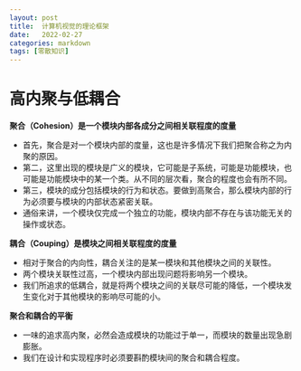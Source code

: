 ```yaml
---
layout: post
title:  计算机视觉的理论框架
date:   2022-02-27 
categories: markdown
tags: [零散知识]
---
```

# 高内聚与低耦合

**聚合（Cohesion）是一个模块内部各成分之间相关联程度的度量**

- 首先，聚合是对一个模块内部的度量，这也是许多情况下我们把聚合称之为内聚的原因。
- 第二，这里出现的模块是广义的模块，它可能是子系统，可能是功能模块，也可能是功能模块中的某一个类。从不同的层次看，聚合的程度也会有所不同。
- 第三，模块的成分包括模块的行为和状态。要做到高聚合，那么模块内部的行为必须要与模块的内部状态紧密关联。
- 通俗来讲，一个模块仅完成一个独立的功能，模块内部不存在与该功能无关的操作或状态。

**耦合（Couping）是模块之间相关联程度的度量**

- 相对于聚合的内向性，耦合关注的是某一模块和其他模块之间的关联性。
- 两个模块关联性过高，一个模块内部出现问题将影响另一个模块。
- 我们所追求的低耦合，就是将两个模块之间的关联尽可能的降低，一个模块发生变化对于其他模块的影响尽可能的小。

**聚合和耦合的平衡**

- 一味的追求高内聚，必然会造成模块的功能过于单一，而模块的数量出现急剧膨胀。
- 我们在设计和实现程序时必须要斟酌模块间的聚合和耦合程度。

